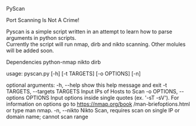 

PyScan



Port Scanning Is Not A Crime!


Pyscan is a simple script written in an attempt to learn how to parse arguments in python scripts.  
Currently the script will run nmap, dirb and nikto scanning.  Other molules will be added soon.


Dependencies
python-nmap
nikto
dirb


usage: pyscan.py [-h] [-t TARGETS] [-o OPTIONS] [-n]

optional arguments:
  -h, --help            show this help message and exit
  -t TARGETS, --targets TARGETS
                        Input IPs of Hosts to Scan
  -o OPTIONS, --options OPTIONS
                        Input options inside single quotes (ex. '-sT -sV').
                        For information on options go to https://nmap.org/book
                        /man-briefoptions.html or type man nmap.
  -n, --nikto           Nikto Scan, requires scan on single IP or domain name;
                        cannot scan range
